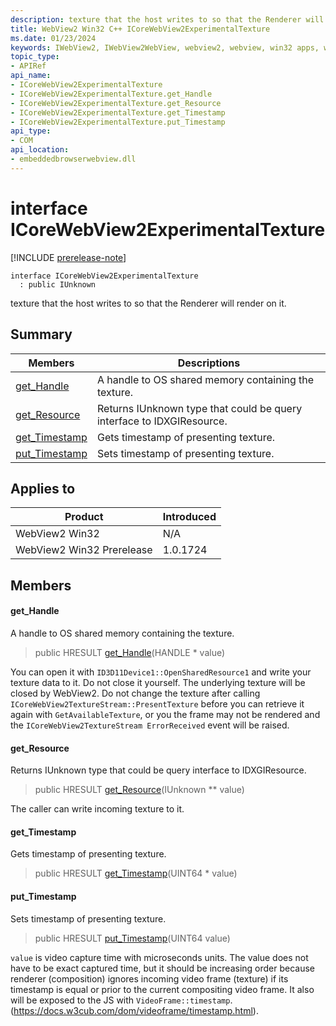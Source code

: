 ```yaml
---
description: texture that the host writes to so that the Renderer will render on it.
title: WebView2 Win32 C++ ICoreWebView2ExperimentalTexture
ms.date: 01/23/2024
keywords: IWebView2, IWebView2WebView, webview2, webview, win32 apps, win32, edge, ICoreWebView2, ICoreWebView2Controller, browser control, edge html, ICoreWebView2ExperimentalTexture
topic_type: 
- APIRef
api_name:
- ICoreWebView2ExperimentalTexture
- ICoreWebView2ExperimentalTexture.get_Handle
- ICoreWebView2ExperimentalTexture.get_Resource
- ICoreWebView2ExperimentalTexture.get_Timestamp
- ICoreWebView2ExperimentalTexture.put_Timestamp
api_type:
- COM
api_location:
- embeddedbrowserwebview.dll
---
```


# interface ICoreWebView2ExperimentalTexture

[!INCLUDE [prerelease-note](../includes/prerelease-note.md)]

```
interface ICoreWebView2ExperimentalTexture
  : public IUnknown
```

texture that the host writes to so that the Renderer will render on it.

## Summary

 Members                        | Descriptions
--------------------------------|---------------------------------------------
[get_Handle](#get_handle) | A handle to OS shared memory containing the texture.
[get_Resource](#get_resource) | Returns IUnknown type that could be query interface to IDXGIResource.
[get_Timestamp](#get_timestamp) | Gets timestamp of presenting texture.
[put_Timestamp](#put_timestamp) | Sets timestamp of presenting texture.

## Applies to

Product                         | Introduced
--------------------------------|---------------------------------------------
WebView2 Win32            |    N/A
WebView2 Win32 Prerelease |    1.0.1724

## Members

#### get_Handle

A handle to OS shared memory containing the texture.

> public HRESULT [get_Handle](#get_handle)(HANDLE * value)

You can open it with `ID3D11Device1::OpenSharedResource1` and write your texture data to it. Do not close it yourself. The underlying texture will be closed by WebView2. Do not change the texture after calling `ICoreWebView2TextureStream::PresentTexture` before you can retrieve it again with `GetAvailableTexture`, or you the frame may not be rendered and the `ICoreWebView2TextureStream ErrorReceived` event will be raised.

#### get_Resource

Returns IUnknown type that could be query interface to IDXGIResource.

> public HRESULT [get_Resource](#get_resource)(IUnknown ** value)

The caller can write incoming texture to it.

#### get_Timestamp

Gets timestamp of presenting texture.

> public HRESULT [get_Timestamp](#get_timestamp)(UINT64 * value)

#### put_Timestamp

Sets timestamp of presenting texture.

> public HRESULT [put_Timestamp](#put_timestamp)(UINT64 value)

`value` is video capture time with microseconds units. The value does not have to be exact captured time, but it should be increasing order because renderer (composition) ignores incoming video frame (texture) if its timestamp is equal or prior to the current compositing video frame. It also will be exposed to the JS with `VideoFrame::timestamp`. (https://docs.w3cub.com/dom/videoframe/timestamp.html).

